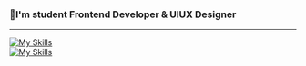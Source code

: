 <h3>🍵I'm student Frontend Developer & UIUX Designer</h3><hr>

[![My Skills](https://skillicons.dev/icons?i=react,js,html,css)](https://skillicons.dev)<br>
[![My Skills](https://skillicons.dev/icons?i=figma,vscode,c,eclipse)](https://skillicons.dev)<br>
